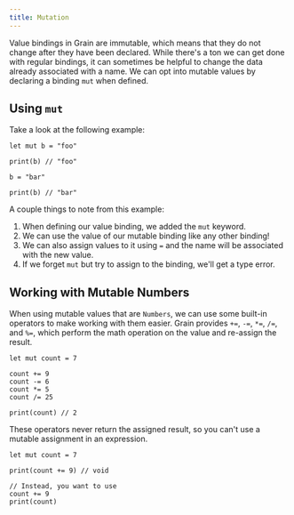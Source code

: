 ```yaml
---
title: Mutation
---
```


Value bindings in Grain are immutable, which means that they do not change after they have been declared. While there's a ton we can get done with regular bindings, it can sometimes be helpful to change the data already associated with a name. We can opt into mutable values by declaring a binding `mut` when defined.

## Using `mut`

Take a look at the following example:

```grain
let mut b = "foo"

print(b) // "foo"

b = "bar"

print(b) // "bar"
```

A couple things to note from this example:

1. When defining our value binding, we added the `mut` keyword.
1. We can use the value of our mutable binding like any other binding!
1. We can also assign values to it using `=` and the name will be associated with the new value.
1. If we forget `mut` but try to assign to the binding, we'll get a type error.

## Working with Mutable Numbers

When using mutable values that are `Numbers`, we can use some built-in operators to make working with them easier. Grain provides `+=`, `-=`, `*=`, `/=`, and `%=`, which perform the math operation on the value and re-assign the result.

```grain
let mut count = 7

count += 9
count -= 6
count *= 5
count /= 25

print(count) // 2
```

These operators never return the assigned result, so you can't use a mutable assignment in an expression.

```grain
let mut count = 7

print(count += 9) // void

// Instead, you want to use
count += 9
print(count)
```
